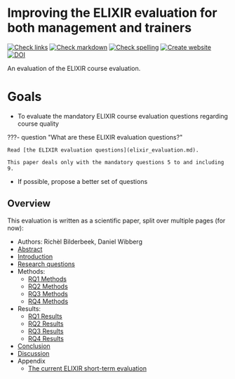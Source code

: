 # Improving the ELIXIR evaluation for both management and trainers

<!-- markdownlint-disable MD013 --><!-- Badges cannot be split up over lines, hence will break 80 characters per line -->

[![Check links](https://github.com/NBISweden/elixir_evaluation_evaluation/actions/workflows/check_links.yaml/badge.svg?branch=main)](https://github.com/NBISweden/elixir_evaluation_evaluation/actions/workflows/check_links.yaml)
[![Check markdown](https://github.com/NBISweden/elixir_evaluation_evaluation/actions/workflows/check_markdown.yaml/badge.svg?branch=main)](https://github.com/NBISweden/elixir_evaluation_evaluation/actions/workflows/check_markdown.yaml)
[![Check spelling](https://github.com/NBISweden/elixir_evaluation_evaluation/actions/workflows/check_spelling.yaml/badge.svg?branch=main)](https://github.com/NBISweden/elixir_evaluation_evaluation/actions/workflows/check_spelling.yaml)
[![Create website](https://github.com/NBISweden/elixir_evaluation_evaluation/actions/workflows/create_website.yaml/badge.svg?branch=main)](https://github.com/NBISweden/elixir_evaluation_evaluation/actions/workflows/create_website.yaml)
[![DOI](https://zenodo.org/badge/DOI/10.5281/zenodo.14893418.svg)](https://doi.org/10.5281/zenodo.14893418)

<!-- markdownlint-enable MD013 -->

An evaluation of the ELIXIR course evaluation.

# Goals

- To evaluate the mandatory ELIXIR course evaluation questions
  regarding course quality

???- question "What are these ELIXIR evaluation questions?"

    Read [the ELIXIR evaluation questions](elixir_evaluation.md).

    This paper deals only with the mandatory questions 5 to and including 9.

- If possible, propose a better set of questions

## Overview

This evaluation is written as a scientific paper,
split over multiple pages (for now):

- Authors: Richèl Bilderbeek, Daniel Wibberg
- [Abstract](abstract.md)
- [Introduction](introduction.md)
- [Research questions](research_questions.md)
- Methods:
    - [RQ1 Methods](methods_1.md)
    - [RQ2 Methods](methods_2.md)
    - [RQ3 Methods](methods_3.md)
    - [RQ4 Methods](methods_4.md)
- Results:
    - [RQ1 Results](results_1.md)
    - [RQ2 Results](results_2.md)
    - [RQ3 Results](results_3.md)
    - [RQ4 Results](results_4.md)
- [Conclusion](conclusion.md)
- [Discussion](discussion.md)
- Appendix
    - [The current ELIXIR short-term evaluation](elixir_evaluation.md)

